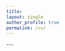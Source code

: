 ```yaml
---
title: 
layout: single 
author_profile: true 
permalink: /cv/
---
```

<div id="adobe-dc-view" style="width: 800px;"></div>
<script src="https://documentservices.adobe.com/view-sdk/viewer.js"></script>
<script type="text/javascript">
	document.addEventListener("adobe_dc_view_sdk.ready", function(){ 
		var adobeDCView = new AdobeDC.View({clientId: "<YOUR_CLIENT_ID>", divId: "adobe-dc-view"});
		adobeDCView.previewFile({
			content:{location: {url: "assets/images/CV_Kensley_Blaise.pdf"}},
			metaData:{fileName: "CV_Kensley_Blaise.pdf"}
		}, {embedMode: "IN_LINE"});
	});
</script>
---

